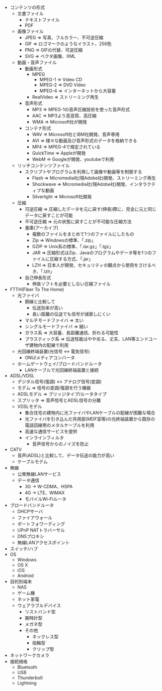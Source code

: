 - コンテンツの形式
    - 文書ファイル
        - テキストファイル
        - PDF
    - 画像ファイル
        - JPEG => 写真、フルカラー、不可逆圧縮
        - GIF => ロゴマークのようなイラスト、256色
        - PNG => GIFの代替、可逆圧縮
        - SVG => ベクタ画像、XML
    - 動画・音声ファイル
        - 動画形式
            - MPEG
                - MPEG-1 => Video CD
                - MPEG-2 => DVD Video
                - MPEG-4 => インターネットから大容量
            - RealVideo => ストリーミング再生
        - 音声形式
            - MP3 => MPEG-1の音声圧縮技術を使った音声形式
            - AAC => MP3より高音質、高圧縮
            - WMA => Microsoft社が開発
        - コンテナ形式
            - WAV => Microsoft社とIBM社開発、音声専用
            - AVI => 様々な動画及び音声形式のデータを格納できる
            - MP4 => MPEG-4で規定されている
            - QuickTime => Appleが開発
            - WebM => Googleが開発、youtubeで利用
    - リッチコンテンツファイル
        - スクリプトやプログラムを利用して画像や動画等を制御する
            - Flash => Micromedia社(現Adobe社)開発、ストリーミング再生
            - Shockwave => Micromedia社(現Adobe社)開発、インタラクティブな動画
            - Silverlight => Microsoft社開発
    - 圧縮
        - 可逆圧縮 => 圧縮したデータを元に戻す(伸長)際に、完全に元と同じデータに戻すことが可能
        - 不可逆圧縮 => 元の状態に戻すことが不可能な圧縮方法
        - 書庫(アーカイブ)
            - 複数のファイルをまとめて1つのファイルにしたもの
            - Zip => Windowsの標準、「.zip」
            - GZIP => Unix系の標準、「.tar.gz」「.tgz」
            - JAR => 圧縮形式はZip、Javaのプログラムやデータ等を1つのファイルに圧縮する方式、「.jar」
            - LZH => 日本人が開発、セキュリティの観点から使用をさけるべき、「.lzh」
        - 自己伸長形式
            - 伸長ソフトを必要としない圧縮ファイル
- FTTH(Fiber To The Home)
    - 光ファイバ
        - 銅線と比較して
            - 伝送効率が高い
            - 長い距離の伝送でも信号が減衰しにくい
        - マルチモードファイバ => 太い
        - シングルモードファイバ => 細い
        - ガラス系 => 大容量、長距離通信、折れる可能性
        - プラスティック系 => 伝送性能はやや劣る、丈夫、LAN等エンドユーザ建物内の配線で利用
    - 光回線終端装置(光信号 <-> 電気信号)
        - ONU/メディアコンバータ
    - ホームゲートウェイ/ブロードバンドルータ
        - LANケーブルで光回線終端装置と接続
- ADSL/VDSL
    - デジタル信号(復調) <-> アナログ信号(変調)
    - モデム => 信号の変調/復調を行う機器
    - ADSLモデル => ブリッジタイプ/ルータタイプ
    - スプリッタ => 音声信号とADSL信号の分離
    - VDSLモデル
        - 集合住宅の建物内に光ファイバやLANケーブルの配線が困難な場合
        - 光ファイバを引き込んだ共用部(MDF室等)の光終端装置から既存の電話回線用のメタルケーブルを利用
        - 高速な通信サービスを提供
        - インラインフィルタ
            - 音声信号からのノイズを防止
- CATV
    - 音声(ADSL)と比較して、データ伝送の能力が高い
    - ケーブルモデム
- 無線
    - 公衆無線LANサービス
    - データ通信
        - 3G -> W-CDMA、HSPA
        - 4G -> LTE、WiMAX
        - モバイルWi-Fiルータ
- ブロードバンドルータ
    - DHCPサーバ
    - ファイアウォール
    - ポートフォワーディング
    - UPnP NATトラバーサル
    - DNSプロキシ
    - 無線LANアクセスポイント
- スイッチ/ハブ
- OS
    - Windows
    - OS X
    - iOS
    - Android
- 目的別端末
    - NAS
    - ゲーム機
    - ネット家電
    - ウェアラブルデバイス
        - リストバンド型
        - 腕時計型
        - メガネ型
        - その他
            - ネックレス型
            - 指輪型
            - クリップ型
- ネットワークカメラ
- 接続規格
    - Bluetooth
    - USB
    - Thunderbolt
    - Lightning